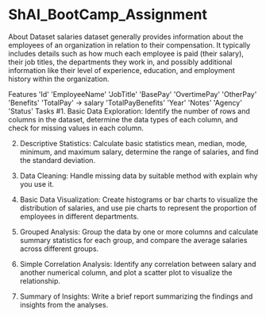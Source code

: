# ShAI_BootCamp_Assignment
About Dataset
salaries dataset generally provides information about the employees of an organization in relation to their compensation. It typically includes details such as how much each employee is paid (their salary), their job titles, the departments they work in, and possibly additional information like their level of experience, education, and employment history within the organization.

Features
'Id'
'EmployeeName'
'JobTitle'
'BasePay'
'OvertimePay'
'OtherPay'
'Benefits'
'TotalPay' -> salary
'TotalPayBenefits'
'Year'
'Notes'
'Agency'
'Status'
Tasks
#1. Basic Data Exploration: Identify the number of rows and columns in the dataset, determine the data types of each column, and check for missing values in each column.

2. Descriptive Statistics: Calculate basic statistics mean, median, mode, minimum, and maximum salary, determine the range of salaries, and find the standard deviation.

3. Data Cleaning: Handle missing data by suitable method with explain why you use it.

4. Basic Data Visualization: Create histograms or bar charts to visualize the distribution of salaries, and use pie charts to represent the proportion of employees in different departments.

5. Grouped Analysis: Group the data by one or more columns and calculate summary statistics for each group, and compare the average salaries across different groups.

6. Simple Correlation Analysis: Identify any correlation between salary and another numerical column, and plot a scatter plot to visualize the relationship.

7. Summary of Insights: Write a brief report summarizing the findings and insights from the analyses.
